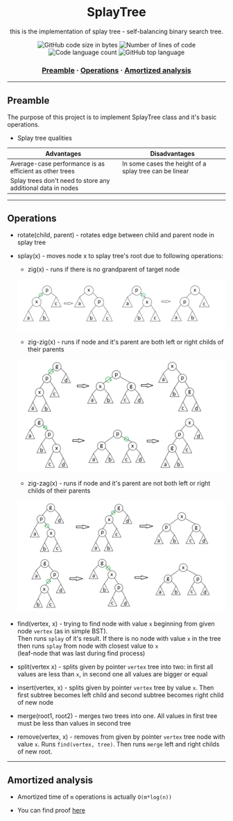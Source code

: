 <h1 align="center">
	SplayTree
</h1>

<p align="center">
	this is the implementation of splay tree - self-balancing binary search tree.
</p>

<p align="center">
	<img alt="GitHub code size in bytes" src="https://img.shields.io/github/languages/code-size/haimasker/SplayTree?color=blue" />
	<img alt="Number of lines of code" src="https://img.shields.io/tokei/lines/github/haimasker/SplayTree?color=blue" />
	<img alt="Code language count" src="https://img.shields.io/github/languages/count/haimasker/SplayTree?color=blue" />
	<img alt="GitHub top language" src="https://img.shields.io/github/languages/top/haimasker/SplayTree?color=blue" />
</p>

<h3 align="center">
	<a href="#preamble">Preamble</a>
	<span> · </span>
	<a href="#operations">Operations</a>
	<span> · </span>
	<a href="#analysis">Amortized analysis</a>
</h3>

---

<a name="preamble"></a>
## Preamble

The purpose of this project is to implement SplayTree class and it's basic operations.

* Splay tree qualities

| Advantages                                                   | Disadvantages                                          |
| ------------------------------------------------------------ | ------------------------------------------------------ |
| Average-case performance is as efficient as other trees      | In some cases the height of a splay tree can be linear |
| Splay trees don't need to store any additional data in nodes |                                                        |

---

<a name="operations"></a>
## Operations

* rotate(child, parent) - rotates edge between child and parent node in splay tree

* splay(x) - moves node x to splay tree's root due to following operations:
  *  zig(x) - runs if there is no grandparent of target node
  
  ![zig](https://github.com/Haimasker/SplayTree/blob/master/images/zig.png)
  
  *  zig-zig(x) - runs if node and it's parent are both left or right childs of their parents

  ![zig-zig](https://github.com/Haimasker/SplayTree/blob/master/images/zig-zig.png)
  
  *  zig-zag(x) - runs if node and it's parent are not both left or right childs of their parents

  ![zig-zag](https://github.com/Haimasker/SplayTree/blob/master/images/zig-zag.png)
  
* find(vertex, x) - trying to find node with value `x` beginning from given node `vertex` (as in simple BST). <br>
Then runs `splay` of it's result. If there is no node with value `x` in the tree then runs `splay` from node with closest value to `x` <br>
(leaf-node that was last during find process)

* split(vertex x) - splits given by pointer `vertex` tree into two: in first all values are less than `x`, in second one all values are bigger or equal

* insert(vertex, x) - splits given by pointer `vertex` tree by value `x`. Then first subtree becomes left child and second subtree becomes right child of new node

* merge(root1, root2) - merges two trees into one. All values in first tree must be less than values in second tree

* remove(vertex, x) - removes from given by pointer `vertex` tree node with value `x`. Runs `find(vertex, tree)`. Then runs `merge` left and right childs of new root.

---

<a name="analysis"></a>
## Amortized analysis

* Amortized time of `m` operations is actually `O(m*log(n))`

* You can find proof [here](https://en.wikipedia.org/wiki/Splay_tree) 
